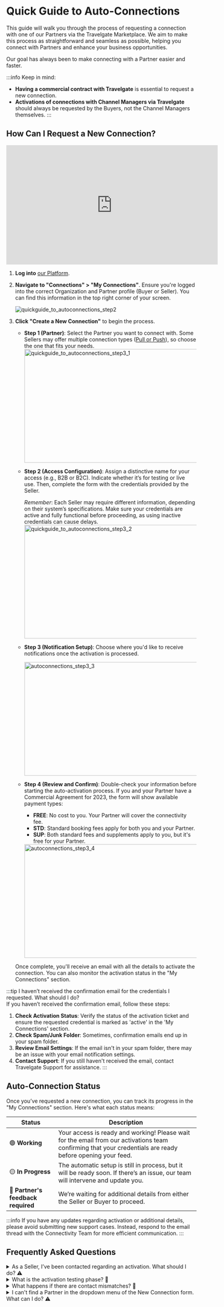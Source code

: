 ﻿---
sidebar_position: 3
---

# Quick Guide to Auto-Connections

This guide will walk you through the process of requesting a connection with one of our Partners via the Travelgate Marketplace. We aim to make this process as straightforward and seamless as possible, helping you connect with Partners and enhance your business opportunities.

Our goal has always been to make connecting with a Partner easier and faster.

:::info Keep in mind:
- **Having a commercial contract with Travelgate** is essential to request a new connection.
- **Activations of connections with Channel Managers via Travelgate** should always be requested by the Buyers, not the Channel Managers themselves.
:::

## How Can I Request a New Connection?

<iframe width="560" height="315" src="https://www.youtube.com/embed/yb8FeFRsQ1A?si=P0QkdwBiOQIxgwuo" title="YouTube video player" frameborder="0" allow="accelerometer; autoplay; clipboard-write; encrypted-media; gyroscope; picture-in-picture; web-share" referrerpolicy="strict-origin-when-cross-origin" allowfullscreen></iframe>

1. **Log into** [our Platform](https://www.travelgate.com/).

2. **Navigate to "Connections" > "My Connections"**. Ensure you're logged into the correct Organization and Partner profile (Buyer or Seller). You can find this information in the top right corner of your screen.

    ![quickguide_to_autoconnections_step2](https://storage.travelgate.com/kbase/autoconnections_step2.png)

3. **Click "Create a New Connection"** to begin the process.
    - **Step 1 (Partner)**: Select the Partner you want to connect with. Some Sellers may offer multiple connection types ([Pull or Push](/kb/welcome-to-travelgate/connectivity-services/pull-and-push-connectivity)), so choose the one that fits your needs.
        <img src="https://storage.travelgate.com/kbase/autoconnections_step3_1.png" alt="quickguide_to_autoconnections_step3_1" width="500" height="300"/>
  
    - **Step 2 (Access Configuration)**: Assign a distinctive name for your access (e.g., B2B or B2C). Indicate whether it’s for testing or live use. Then, complete the form with the credentials provided by the Seller.

        *Remember*: Each Seller may require different information, depending on their system’s specifications. Make sure your credentials are active and fully functional before proceeding, as using inactive credentials can cause delays.
        <img src="https://storage.travelgate.com/kbase/autoconnections_step3_2.png" alt="quickguide_to_autoconnections_step3_2" width="500" height="300"/>

    - **Step 3 (Notification Setup)**: Choose where you'd like to receive notifications once the activation is processed.

        <img src="https://storage.travelgate.com/kbase/autoconnections_step3_3.png" alt="autoconnections_step3_3" width="500" height="300"/>

    - **Step 4 (Review and Confirm)**: Double-check your information before starting the auto-activation process. If you and your Partner have a Commercial Agreement for 2023, the form will show available payment types:
        - **FREE**: No cost to you. Your Partner will cover the connectivity fee.
        - **STD**: Standard booking fees apply for both you and your Partner.
        - **SUP**: Both standard fees and supplements apply to you, but it's free for your Partner.

        <img src="https://storage.travelgate.com/kbase/autoconnections_step3_4.png" alt="autoconnections_step3_4" width="500" height="300"/>

    Once complete, you'll receive an email with all the details to activate the connection. You can also monitor the activation status in the "My Connections" section.


:::tip I haven’t received the confirmation email for the credentials I requested. What should I do?  
If you haven’t received the confirmation email, follow these steps:
1. **Check Activation Status**: Verify the status of the activation ticket and ensure the requested credential is marked as 'active' in the 'My Connections' section.
2. **Check Spam/Junk Folder**: Sometimes, confirmation emails end up in your spam folder.
3. **Review Email Settings**: If the email isn't in your spam folder, there may be an issue with your email notification settings.
4. **Contact Support**: If you still haven't received the email, contact Travelgate Support for assistance.
:::

## Auto-Connection Status

Once you’ve requested a new connection, you can track its progress in the "My Connections" section. Here's what each status means:

| Status                    | Description |
|---------------------------|-------------|
| 🟢 **Working**             | Your access is ready and working! Please wait for the email from our activations team confirming that your credentials are ready before opening your feed. |
| 🟡 **In Progress**         | The automatic setup is still in process, but it will be ready soon. If there’s an issue, our team will intervene and update you. |
| 🔵 **Partner's feedback required** | We’re waiting for additional details from either the Seller or Buyer to proceed. |

:::info
If you have any updates regarding activation or additional details, please avoid submitting new support cases. Instead, respond to the email thread with the Connectivity Team for more efficient communication.
:::


## Frequently Asked Questions

<details>
    <summary>As a Seller, I’ve been contacted regarding an activation. What should I do? ⚠️</summary>
    <div>
        Sellers will receive an email asking for their help to resolve issues preventing automatic connection completion. The email includes a link to fix the problem by adjusting the access configuration provided by the Buyer.
    </div>
</details>

<details>
    <summary>What is the activation testing phase? 🚀</summary>
    <div>
        During activation, a testing phase ensures the new credentials work properly. This includes a Booking Flow (Search and Quote queries) and Static Content downloads (e.g., hotels, destinations). Once everything is validated, the connection will be marked as "Working."
    </div>
</details>

<details>
    <summary>What happens if there are contact mismatches? 🔎</summary>
    <div>
        If there are mismatches between the details provided in the Connection Form and our database, we may need the Partner to share the correct connection details.
    </div>
</details>

<details>
    <summary>I can't find a Partner in the dropdown menu of the New Connection form. What can I do? ⚠️</summary>
    <div>
        If a Partner is missing from the dropdown menu, it may not be available or inactive on our platform. Contact them directly for more information.
    </div>
</details>